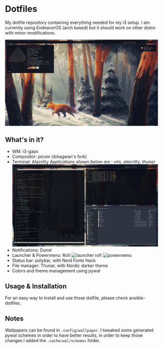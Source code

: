 # Dotfiles

My dotfile repository containing everything needed for my i3 setup. I am currently using EndeavorOS (arch based) but it should work on other distro with minor modifications.

![Desktop gif](screenshots/overview.gif)


## What's in it?

- WM: i3-gaps
- Compositor: picom (ibhagwan's fork)
- Terminal: Alacritty  *Applications shown below are : vim, alacritty, thunar*
![launcher rofi](screenshots/terminal.png)
- Notifications: Dunst
- Launcher & Powermenu: Rofi
![launcher rofi](screenshots/rofi.png)
![powermenu](screenshots/powermenu.png)
- Status bar: polybar, with Nerd Fonts Hack
- File manager: Thunar, with Nordic darker theme
- Colors and theme management using pywal

## Usage & Installation

For an easy way to install and use those dotfile, please check ansible-dotfiles.

## Notes
Wallpapers can be found in `.config/wallpaper`.
I tweaked some generated pywal schemes in order to have better results, in order to keep those changes I added the `.cache/wal/schemes` folder.